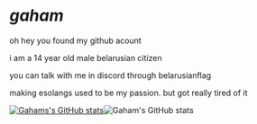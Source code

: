 # *gaham*

oh hey you found my github acount

i am a 14 year old male belarusian citizen

you can talk with me in discord through belarusianflag

making esolangs used to be my passion. but got really tired of it

[![Gahams's GitHub stats](https://github-readme-stats.vercel.app/api/top-langs/?username=Thevitebsk&langs_count=3)](https://github.com/anuraghazra/github-readme-stats)![Gaham's GitHub stats](https://github-readme-stats.vercel.app/api?username=Thevitebsk)
